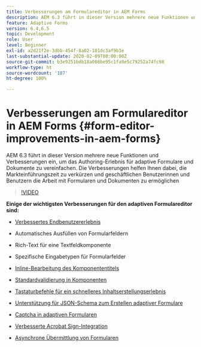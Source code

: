 ```yaml
---
title: Verbesserungen am Formulareditor in AEM Forms
description: AEM 6.3 führt in dieser Version mehrere neue Funktionen und Verbesserungen ein, um das Authoring-Erlebnis für adaptive Formulare und Dokumente zu vereinfachen. Die Verbesserungen helfen Ihnen dabei, die Markteinführungszeit zu verkürzen und geschäftlichen Benutzerinnen und Benutzern die Arbeit mit Formularen und Dokumenten zu ermöglichen
feature: Adaptive Forms
version: 6.4,6.5
topic: Development
role: User
level: Beginner
exl-id: a2d21f2e-3dbb-454f-8a02-101dc3af9b1e
last-substantial-update: 2020-02-09T00:00:00Z
source-git-commit: b3e9251bdb18a008be95c1fa9e5c79252a74fc98
workflow-type: ht
source-wordcount: '187'
ht-degree: 100%

---
```


# Verbesserungen am Formulareditor in AEM Forms {#form-editor-improvements-in-aem-forms}

AEM 6.3 führt in dieser Version mehrere neue Funktionen und Verbesserungen ein, um das Authoring-Erlebnis für adaptive Formulare und Dokumente zu vereinfachen. Die Verbesserungen helfen Ihnen dabei, die Markteinführungszeit zu verkürzen und geschäftlichen Benutzerinnen und Benutzern die Arbeit mit Formularen und Dokumenten zu ermöglichen

>[!VIDEO](https://video.tv.adobe.com/v/19500?quality=12&learn=on)

**Einige der wichtigsten Verbesserungen für den adaptiven Formulareditor sind:**

* [Verbessertes Endbenutzererlebnis](https://helpx.adobe.com/de/aem-forms/6-3/introduction-forms-authoring.html)

* Automatisches Ausfüllen von Formularfeldern
* Rich-Text für eine Textfeldkomponente
* Spezifische Eingabetypen für Formularfelder

* [Inline-Bearbeitung des Komponententitels](https://helpx.adobe.com/de/aem-forms/6-3/introduction-forms-authoring.html)
* [Standardvalidierung in Komponenten](https://helpx.adobe.com/de/aem-forms/6-3/introduction-forms-authoring.html)
* [Tastaturbefehle für ein schnelleres Inhaltserstellungserlebnis](https://helpx.adobe.com/de/aem-forms/6-3/keyboard-shortcuts.html#AdaptiveFormEditor)
* [Unterstützung für JSON-Schema zum Erstellen adaptiver Formulare](https://helpx.adobe.com/de/aem-forms/6-3/adaptive-form-json-schema-form-model.html)
* [Captcha in adaptiven Formularen](https://helpx.adobe.com/de/aem-forms/6-3/captcha-adaptive-forms.html)
* [Verbesserte Acrobat Sign-Integration](https://helpx.adobe.com/de/aem-forms/6-3/working-with-adobe-sign.html)
* [Asynchrone Übermittlung von Formularen](https://helpx.adobe.com/de/aem-forms/6-3/asynchronous-submissions-adaptive-forms.html)

